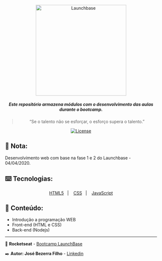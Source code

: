 <p align="center">
    <img alt="Launchbase" src="https://storage.googleapis.com/golden-wind/bootcamp-launchbase/logo.png" width="300px" />
</p>
<h5 align="center">
  Este repositório armazena módulos com o desenvolvimento das aulas durante o bootcamp.
</h5>

<blockquote align="center">“Se o talento não se esforçar, o esforço supera o talento.”</blockquote>
<p align="center">
  <a href="LICENSE" >
    <img alt="License" src="https://img.shields.io/badge/license-MIT-%23F8952D">
  </a>
 </p>
 
## 📝 Nota:
Desenvolvimento web com base na fase 1 e 2 do Launchbase - 04/04/2020.

## ⌨️ Tecnologias:

 <p align="center">
  <a href="https://developer.mozilla.org/pt-BR/docs/Web/HTML">HTML5</a>&nbsp;&nbsp;&nbsp;|&nbsp;&nbsp;&nbsp;
  <a href="https://developer.mozilla.org/pt-BR/docs/Web/CSS">CSS</a>&nbsp;&nbsp;&nbsp;|&nbsp;&nbsp;&nbsp;
  <a href="https://developer.mozilla.org/pt-BR/docs/Aprender/JavaScript">JavaScript</a>
</p>

## :open_file_folder: Conteúdo:
- Introdução a programação WEB
- Front-end (HTML e CSS)
- Back-end (Nodejs)



---
:rocket: **Rocketseat** - [Bootcamp LaunchBase](https://rocketseat.com.br/)

:black_nib: **Autor: José Bezerra Filho** - [Linkedin](https://www.linkedin.com/in/josbezfi/)
